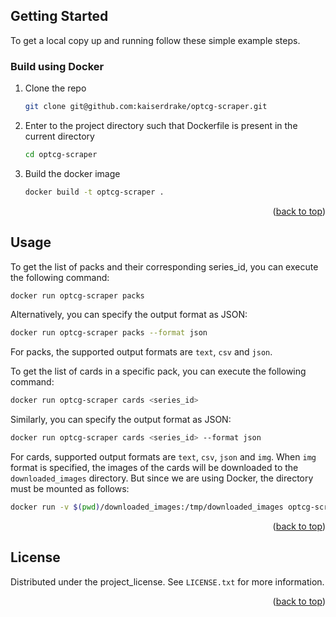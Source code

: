 <!-- GETTING STARTED -->
## Getting Started

To get a local copy up and running follow these simple example steps.


### Build using Docker

1. Clone the repo
   ```sh
   git clone git@github.com:kaiserdrake/optcg-scraper.git
   ```
2. Enter to the project directory such that Dockerfile is present in the current directory
   ```sh
   cd optcg-scraper
   ```
2. Build the docker image
   ```sh
   docker build -t optcg-scraper .
   ```

<p align="right">(<a href="#readme-top">back to top</a>)</p>

<!-- USAGE EXAMPLES -->
## Usage

To get the list of packs and their corresponding series_id, you can execute the following command:
```sh
docker run optcg-scraper packs
```
Alternatively, you can specify the output format as JSON:
```sh
docker run optcg-scraper packs --format json
```

For packs, the supported output formats are `text`, `csv` and `json`.

To get the list of cards in a specific pack, you can execute the following command:
```sh
docker run optcg-scraper cards <series_id>
```
Similarly, you can specify the output format as JSON:
```sh
docker run optcg-scraper cards <series_id> --format json
```
For cards, supported output formats are `text`, `csv`, `json` and `img`.
When `img` format is specified, the images of the cards will be downloaded to
the `downloaded_images` directory.
But since we are using Docker, the directory must be mounted as follows:
```sh
docker run -v $(pwd)/downloaded_images:/tmp/downloaded_images optcg-scraper cards <series_id> --format img
```

<p align="right">(<a href="#readme-top">back to top</a>)</p>


<!-- LICENSE -->
## License

Distributed under the project_license. See `LICENSE.txt` for more information.

<p align="right">(<a href="#readme-top">back to top</a>)</p>

